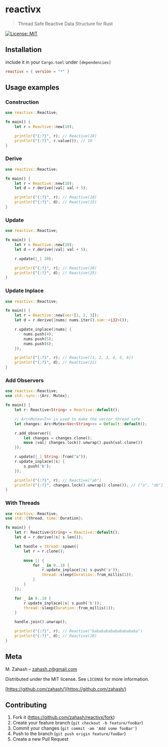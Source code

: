# reactivx

> Thread Safe Reactive Data Structure for Rust

[![License: MIT](https://img.shields.io/badge/License-MIT-yellow.svg)](https://opensource.org/licenses/MIT)

## Installation

include it in your `Cargo.toml` under `[dependencies]`

```toml
reactivx = { version = "*" }
```

## Usage examples

### Construction

```rust
use reactivx::Reactive;

fn main() {
    let r = Reactive::new(10);

    println!("{:?}", r); // Reactive(10)
    println!("{:?}", r.value()); // 10
}
```

### Derive

```rust
use reactivx::Reactive;

fn main() {
    let r = Reactive::new(10);
    let d = r.derive(|val| val + 5);

    println!("{:?}", r); // Reactive(10)
    println!("{:?}", d); // Reactive(15)
}
```

### Update

```rust
use reactivx::Reactive;

fn main() {
    let r = Reactive::new(10);
    let d = r.derive(|val| val + 5);

    r.update(|_| 20);

    println!("{:?}", r); // Reactive(20)
    println!("{:?}", d); // Reactive(25)
}
```

### Update Inplace

```rust
use reactivx::Reactive;

fn main() {
    let r = Reactive::new(vec![1, 2, 3]);
    let d = r.derive(|nums| nums.iter().sum::<i32>());

    r.update_inplace(|nums| {
        nums.push(4);
        nums.push(5);
        nums.push(6);
    });

    println!("{:?}", r); // Reactive([1, 2, 3, 4, 5, 6])
    println!("{:?}", d); // Reactive(21)
}
```

### Add Observers

```rust
use reactivx::Reactive;
use std::sync::{Arc, Mutex};

fn main() {
    let r: Reactive<String> = Reactive::default();

    // Arc<Mutex<T>> is used to make the vector thread safe
    let changes: Arc<Mutex<Vec<String>>> = Default::default();

    r.add_observer({
        let changes = changes.clone();
        move |val| changes.lock().unwrap().push(val.clone())
    });

    r.update(|_| String::from("a"));
    r.update_inplace(|s| {
        s.push('b');
    });

    println!("{:?}", r); // Reactive("ab")
    println!("{:?}", changes.lock().unwrap().clone()); // ["a", "ab"]
}
```

### With Threads

```rust
use reactivx::Reactive;
use std::{thread, time::Duration};

fn main() {
    let r: Reactive<String> = Reactive::default();
    let d = r.derive(|s| s.len());

    let handle = thread::spawn({
        let r = r.clone();

        move || {
            for _ in 0..10 {
                r.update_inplace(|s| s.push('a'));
                thread::sleep(Duration::from_millis(1));
            }
        }
    });

    for _ in 0..10 {
        r.update_inplace(|s| s.push('b'));
        thread::sleep(Duration::from_millis(1));
    }

    handle.join().unwrap();

    println!("{:?}", r); // Reactive("babababababababababa")
    println!("{:?}", d); // Reactive(20)
}
```

## Meta

M. Zahash – zahash.z@gmail.com

Distributed under the MIT license. See `LICENSE` for more information.

[https://github.com/zahash/](https://github.com/zahash/)

## Contributing

1. Fork it (<https://github.com/zahash/reactivx/fork>)
2. Create your feature branch (`git checkout -b feature/fooBar`)
3. Commit your changes (`git commit -am 'Add some fooBar'`)
4. Push to the branch (`git push origin feature/fooBar`)
5. Create a new Pull Request
